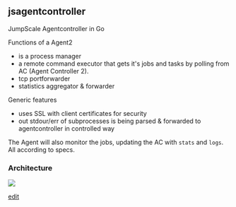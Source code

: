 ## jsagentcontroller

JumpScale Agentcontroller in Go

Functions of a Agent2
- is a process manager
- a remote command executor that gets it's jobs and tasks by polling from AC (Agent Controller 2).
- tcp portforwarder
- statistics aggregator & forwarder

Generic features
- uses SSL with client certificates for security
- out stdour/err of subprocesses is being parsed & forwarded to agentcontroller in controlled way

The Agent will also monitor the jobs, updating the AC with `stats` and `logs`. All according to specs. 


### Architecture

![](https://docs.google.com/drawings/d/1qsOzbv2XbwChgsLVV8qCydmH0ki9QLkaB336kt7D1Cg/pub?w=960&h=720)

[edit](https://docs.google.com/drawings/d/1qsOzbv2XbwChgsLVV8qCydmH0ki9QLkaB336kt7D1Cg/edit)
